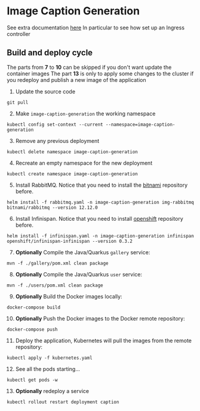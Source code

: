 # Image Caption Generation

See extra documentation [here](extra/README.md)
In particular to see how set up an Ingress controller

## Build and deploy cycle

The parts from **7** to **10** can be skipped if you don't want update the container images
The part **13** is only to apply some changes to the cluster if you redeploy and publish a new image of the application

1. Update the source code

``` shell
git pull
```

2. Make `image-caption-generation` the working namespace

``` shell
kubectl config set-context --current --namespace=image-caption-generation
```

3. Remove any previous deployment

``` shell
kubectl delete namespace image-caption-generation
```

4. Recreate an empty namespace for the new deployment

``` shell
kubectl create namespace image-caption-generation
```

5. Install RabbitMQ. Notice that you need to install the [bitnami](https://charts.bitnami.com/bitnami) repository before.

``` shell
helm install -f rabbitmq.yaml -n image-caption-generation img-rabbitmq bitnami/rabbitmq --version 12.12.0
```

6. Install Infinispan. Notice that you need to install [openshift](https://charts.openshift.io/) repository before. 

``` shell
helm install -f infinispan.yaml -n image-caption-generation infinispan openshift/infinispan-infinispan --version 0.3.2
```

7. **Optionally** Compile the Java/Quarkus `gallery` service: 

``` shell
mvn -f ./gallery/pom.xml clean package
```

8. **Optionally** Compile the Java/Quarkus `user` service:

``` shell
mvn -f ./users/pom.xml clean package
```

9. **Optionally** Build the Docker images locally:

``` shell
docker-compose build
```

10. **Optionally** Push the Docker images to the Docker remote repository:

``` shell
docker-compose push
```

11. Deploy the application, Kubernetes will pull the images from the remote repository:

``` shell
kubectl apply -f kubernetes.yaml
```

12. See all the pods starting...

``` shell
kubectl get pods -w
```

13. **Optionally** redeploy a service

``` shell
kubectl rollout restart deployment caption
```

